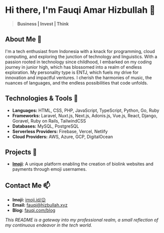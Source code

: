 # Hi there, I'm Fauqi Amar Hizbullah 👋

> **Business | Invest | Think**

## About Me 🌱
I'm a tech enthusiast from Indonesia with a knack for programming, cloud computing, and exploring the junction of technology and linguistics. With a passion rooted in technology since childhood, I embarked on my coding journey in junior high, which has blossomed into a realm of endless exploration. My personality type is ENTJ, which fuels my drive for innovation and impactful ventures. I cherish the harmonies of music, the nuances of languages, and the endless possibilities that code unfolds.

## Technologies & Tools 🔧
- **Languages:** HTML, CSS, PHP, JavaScript, TypeScript, Python, Go, Ruby
- **Frameworks:** Laravel, Nuxt.js, Next.js, Adonis.js, Vue.js, React, Django, Goravel, Ruby on Rails, TailwindCSS
- **Databases:** MySQL, PostgreSQL
- **Serverless Providers:** Firebase, Vercel, Netlify
- **Cloud Providers:** AWS, Azure, GCP, DigitalOcean

## Projects 🚀
- **[Imoji](https://start.imoji.id)**: A unique platform enabling the creation of biolink websites and payments through emoji usernames.

## Contact Me 📫
- **Imoji:** [imoji.id/😉](https://imoji.id/😉)
- **Email:** fauqi@hizbullah.xyz
- **Blog:** [fauqi.com/blog](https://fauqi.com/blog)

_This README is a gateway into my professional realm, a small reflection of my continuous endeavor in the tech world._
